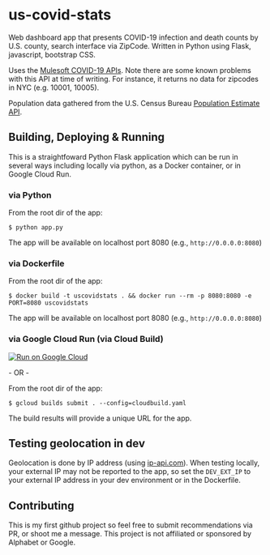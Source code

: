 # us-covid-stats
Web dashboard app that presents COVID-19 infection and death counts by U.S. county, search interface via ZipCode. Written in Python using Flask, javascript, bootstrap CSS.

Uses the [Mulesoft COVID-19 APIs](https://www.mulesoft.com/exchange/68ef9520-24e9-4cf2-b2f5-620025690913/covid19-data-tracking-api/). Note there are some known problems with this API at time of writing. For instance, it returns no data for zipcodes in NYC (e.g. 10001, 10005).

Population data gathered from the U.S. Census Bureau [Population Estimate API](https://www.census.gov/data/developers/data-sets/popest-popproj/popest.html).

## Building, Deploying & Running
This is a straightfoward Python Flask application which can be run in several ways including locally via python, as a Docker container, or in Google Cloud Run.

### via Python

From the root dir of the app:

`$ python app.py`

The app will be available on localhost port 8080 (e.g., `http://0.0.0.0:8080`)

### via Dockerfile

From the root dir of the app:

`$ docker build -t uscovidstats . && docker run --rm -p 8080:8080 -e PORT=8080 uscovidstats`

The app will be available on localhost port 8080 (e.g., `http://0.0.0.0:8080`)

### via Google Cloud Run (via Cloud Build)

[![Run on Google Cloud](https://deploy.cloud.run/button.svg)](https://deploy.cloud.run)

\- OR -

From the root dir of the app:

`$ gcloud builds submit . --config=cloudbuild.yaml`

The build results will provide a unique URL for the app.

## Testing geolocation in dev
Geolocation is done by IP address (using [ip-api.com](https://ip-api.com)). When testing locally, your external IP may not be reported to the app, so set the `DEV_EXT_IP` to your external IP address in your dev environment or in the Dockerfile.

## Contributing
This is my first github project so feel free to submit recommendations via PR, or shoot me a message.
This project is not affiliated or sponsored by Alphabet or Google.
